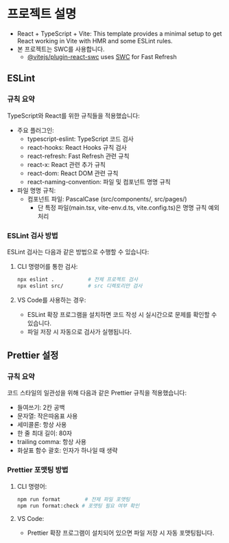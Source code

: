 # 프로젝트 설명

- React + TypeScript + Vite: This template provides a minimal setup to get React working in Vite with HMR and some ESLint rules.
- 본 프로젝트는 SWC를 사용합니다.
  - [@vitejs/plugin-react-swc](https://github.com/vitejs/vite-plugin-react-swc) uses [SWC](https://swc.rs/) for Fast Refresh

## ESLint

### 규칙 요약

TypeScript와 React를 위한 규칙들을 적용했습니다:

- 주요 플러그인:
  - typescript-eslint: TypeScript 코드 검사
  - react-hooks: React Hooks 규칙 검사
  - react-refresh: Fast Refresh 관련 규칙
  - react-x: React 관련 추가 규칙
  - react-dom: React DOM 관련 규칙
  - react-naming-convention: 파일 및 컴포넌트 명명 규칙
- 파일 명명 규칙:
  - 컴포넌트 파일: PascalCase (src/components/, src/pages/)
    - 단 특정 파일(main.tsx, vite-env.d.ts, vite.config.ts)은 명명 규칙 예외 처리

### ESLint 검사 방법

ESLint 검사는 다음과 같은 방법으로 수행할 수 있습니다:

1. CLI 명령어를 통한 검사:
   ```bash
   npx eslint .           # 전체 프로젝트 검사
   npx eslint src/        # src 디렉토리만 검사
   ```

2. VS Code를 사용하는 경우:
   - ESLint 확장 프로그램을 설치하면 코드 작성 시 실시간으로 문제를 확인할 수 있습니다.
   - 파일 저장 시 자동으로 검사가 실행됩니다.

## Prettier 설정

### 규칙 요약

코드 스타일의 일관성을 위해 다음과 같은 Prettier 규칙을 적용했습니다:

- 들여쓰기: 2칸 공백
- 문자열: 작은따옴표 사용
- 세미콜론: 항상 사용
- 한 줄 최대 길이: 80자
- trailing comma: 항상 사용
- 화살표 함수 괄호: 인자가 하나일 때 생략

### Prettier 포맷팅 방법

1. CLI 명령어:
   ```bash
   npm run format        # 전체 파일 포맷팅
   npm run format:check # 포맷팅 필요 여부 확인
   ```

2. VS Code:
   - Prettier 확장 프로그램이 설치되어 있으면 파일 저장 시 자동 포맷팅됩니다.
